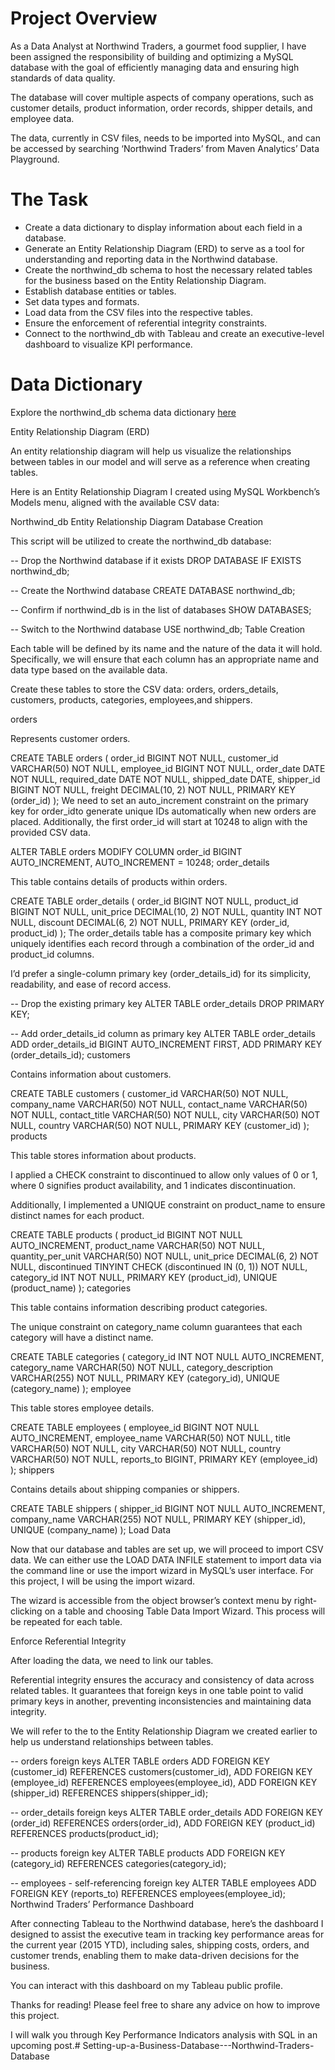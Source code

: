 # Project Overview

As a Data Analyst at Northwind Traders, a gourmet food supplier, I have been assigned the responsibility of building and optimizing a MySQL database with the goal of efficiently managing data and ensuring high standards of data quality.

The database will cover multiple aspects of company operations, such as customer details, product information, order records, shipper details, and employee data.

The data, currently in CSV files, needs to be imported into MySQL, and can be accessed by searching ‘Northwind Traders’ from Maven Analytics’ Data Playground.

# The Task

* Create a data dictionary to display information about each field in a database.
* Generate an Entity Relationship Diagram (ERD) to serve as a tool for understanding and reporting data in the Northwind database.
* Create the northwind_db schema to host the necessary related tables for the business based on the Entity Relationship Diagram.
* Establish database entities or tables.
* Set data types and formats.
* Load data from the CSV files into the respective tables.
* Ensure the enforcement of referential integrity constraints.
* Connect to the northwind_db with Tableau and create an executive-level dashboard to visualize KPI performance.

# Data Dictionary

Explore the northwind_db schema data dictionary [here](https://docs.google.com/document/d/1aerklP4KTvpbVj7pnZTngDIbgp8oHB3qykUmFSW9zVY/edit#heading=h.he9pyhahsu72)

Entity Relationship Diagram (ERD)

An entity relationship diagram will help us visualize the relationships between tables in our model and will serve as a reference when creating tables.

Here is an Entity Relationship Diagram I created using MySQL Workbench’s Models menu, aligned with the available CSV data:


Northwind_db Entity Relationship Diagram
Database Creation

This script will be utilized to create the northwind_db database:

-- Drop the Northwind database if it exists
DROP DATABASE IF EXISTS northwind_db;

-- Create the Northwind database
CREATE DATABASE northwind_db;

-- Confirm if northwind_db is in the list of databases
SHOW DATABASES;

-- Switch to the Northwind database
USE northwind_db;
Table Creation

Each table will be defined by its name and the nature of the data it will hold. Specifically, we will ensure that each column has an appropriate name and data type based on the available data.

Create these tables to store the CSV data: orders, orders_details, customers, products, categories, employees,and shippers.

orders

Represents customer orders.

CREATE TABLE orders (
   order_id BIGINT NOT NULL,
   customer_id VARCHAR(50) NOT NULL,
   employee_id BIGINT NOT NULL,
   order_date DATE NOT NULL,
   required_date DATE NOT NULL,
   shipped_date DATE,
   shipper_id BIGINT NOT NULL,
   freight DECIMAL(10, 2) NOT NULL,
   PRIMARY KEY (order_id)
 );
We need to set an auto_increment constraint on the primary key for order_idto generate unique IDs automatically when new orders are placed. Additionally, the first order_id will start at 10248 to align with the provided CSV data.

ALTER TABLE orders
MODIFY COLUMN order_id BIGINT AUTO_INCREMENT,
AUTO_INCREMENT = 10248;
order_details

This table contains details of products within orders.

CREATE TABLE order_details (
  order_id BIGINT NOT NULL,
  product_id BIGINT NOT NULL,
  unit_price DECIMAL(10, 2) NOT NULL,
  quantity INT NOT NULL,
  discount DECIMAL(6, 2) NOT NULL,
  PRIMARY KEY (order_id, product_id)
);
The order_details table has a composite primary key which uniquely identifies each record through a combination of the order_id and product_id columns.

I’d prefer a single-column primary key (order_details_id) for its simplicity, readability, and ease of record access.

-- Drop the existing primary key
ALTER TABLE order_details
DROP PRIMARY KEY;

-- Add order_details_id column as primary key
ALTER TABLE order_details
ADD order_details_id BIGINT AUTO_INCREMENT FIRST,
ADD PRIMARY KEY (order_details_id);
customers

Contains information about customers.

CREATE TABLE customers (
  customer_id VARCHAR(50) NOT NULL,
  company_name VARCHAR(50) NOT NULL,
  contact_name VARCHAR(50) NOT NULL,
  contact_title VARCHAR(50) NOT NULL,
  city VARCHAR(50) NOT NULL,
  country VARCHAR(50) NOT NULL,
  PRIMARY KEY (customer_id)
);
products

This table stores information about products.

I applied a CHECK constraint to discontinued to allow only values of 0 or 1, where 0 signifies product availability, and 1 indicates discontinuation.

Additionally, I implemented a UNIQUE constraint on product_name to ensure distinct names for each product.

CREATE TABLE products (
  product_id BIGINT NOT NULL AUTO_INCREMENT,
  product_name VARCHAR(50) NOT NULL,
  quantity_per_unit VARCHAR(50) NOT NULL,
  unit_price DECIMAL(6, 2) NOT NULL,
  discontinued TINYINT CHECK (discontinued IN (0, 1)) NOT NULL,
  category_id INT NOT NULL,
  PRIMARY KEY (product_id),
  UNIQUE (product_name)
);
categories

This table contains information describing product categories.

The unique constraint on category_name column guarantees that each category will have a distinct name.

CREATE TABLE categories (
  category_id INT NOT NULL AUTO_INCREMENT,
  category_name VARCHAR(50) NOT NULL,
  category_description VARCHAR(255) NOT NULL,
  PRIMARY KEY (category_id),
  UNIQUE (category_name)
);
employee

This table stores employee details.

CREATE TABLE employees (
  employee_id BIGINT NOT NULL AUTO_INCREMENT,
  employee_name VARCHAR(50) NOT NULL,
  title VARCHAR(50) NOT NULL,
  city VARCHAR(50) NOT NULL,
  country VARCHAR(50) NOT NULL,
  reports_to BIGINT,
  PRIMARY KEY (employee_id)
);
shippers

Contains details about shipping companies or shippers.

CREATE TABLE shippers (
  shipper_id BIGINT NOT NULL AUTO_INCREMENT,
  company_name VARCHAR(255) NOT NULL,
  PRIMARY KEY (shipper_id),
  UNIQUE (company_name)
);
Load Data

Now that our database and tables are set up, we will proceed to import CSV data. We can either use the LOAD DATA INFILE statement to import data via the command line or use the import wizard in MySQL’s user interface. For this project, I will be using the import wizard.

The wizard is accessible from the object browser’s context menu by right-clicking on a table and choosing Table Data Import Wizard. This process will be repeated for each table.

Enforce Referential Integrity

After loading the data, we need to link our tables.

Referential integrity ensures the accuracy and consistency of data across related tables. It guarantees that foreign keys in one table point to valid primary keys in another, preventing inconsistencies and maintaining data integrity.

We will refer to the to the Entity Relationship Diagram we created earlier to help us understand relationships between tables.

-- orders foreign keys
ALTER TABLE orders
  ADD FOREIGN KEY (customer_id) REFERENCES customers(customer_id),
  ADD FOREIGN KEY (employee_id) REFERENCES employees(employee_id),
  ADD FOREIGN KEY (shipper_id) REFERENCES shippers(shipper_id);

-- order_details foreign keys
ALTER TABLE order_details
  ADD FOREIGN KEY (order_id) REFERENCES orders(order_id),
  ADD FOREIGN KEY (product_id) REFERENCES products(product_id);

-- products foreign key
ALTER TABLE products
  ADD FOREIGN KEY (category_id) REFERENCES categories(category_id);

-- employees - self-referencing foreign key
ALTER TABLE employees
  ADD FOREIGN KEY (reports_to) REFERENCES employees(employee_id);
Northwind Traders’ Performance Dashboard

After connecting Tableau to the Northwind database, here’s the dashboard I designed to assist the executive team in tracking key performance areas for the current year (2015 YTD), including sales, shipping costs, orders, and customer trends, enabling them to make data-driven decisions for the business.


You can interact with this dashboard on my Tableau public profile.

Thanks for reading! Please feel free to share any advice on how to improve this project.

I will walk you through Key Performance Indicators analysis with SQL in an upcoming post.# Setting-up-a-Business-Database---Northwind-Traders-Database
